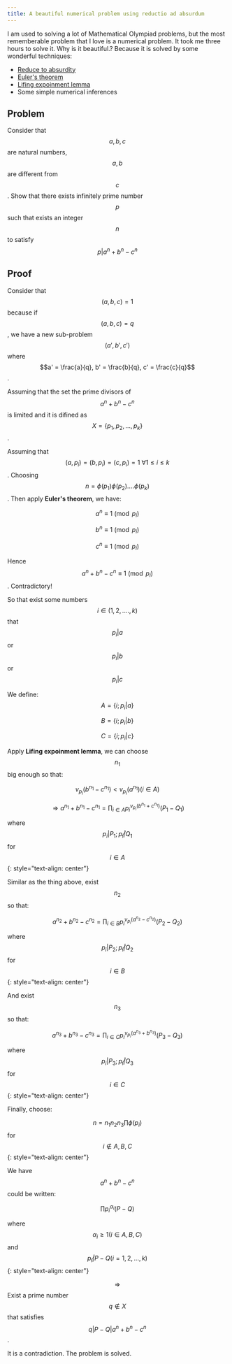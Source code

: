 ```yaml
---
title: A beautiful numerical problem using reductio ad absurdum
---
```


I am used to solving a lot of Mathematical Olympiad problems, but the most rememberable problem that I love is a numerical problem.
It took me three hours to solve it. Why is it beautiful.? Because it is solved by some wonderful techniques:

* [Reduce to absurdity](https://en.wikipedia.org/wiki/Reductio_ad_absurdum)
* [Euler's theorem](https://en.wikipedia.org/wiki/Euler%27s_theorem)
* [Lifing expoinment lemma](http://services.artofproblemsolving.com/download.php?id=YXR0YWNobWVudHMvYy82LzdjNTI1OGIyMmNjYmZkZGY4MDhhY2ViZTc3MGE1NDRmMzFhMTEzLnBkZg==&rn=TGlmdGluZyBUaGUgRXhwb25lbnQgTGVtbWEgLSBBbWlyIEhvc3NlaW4gUGFydmFyZGkgLSBWZXJzaW9uIDMucGRm)
* Some simple numerical inferences
 
## Problem 
Consider that $$a,b,c$$ are natural numbers, $$a,b $$ are different from $$c $$. Show that there exists infinitely prime number $$p $$ such that exists an integer $$n$$ to satisfy $$p | a^n+b^n-c^n$$  

## Proof

Consider that  $$ (a,b,c)=1 $$ because if $$ (a, b, c) = q $$,  we have a new sub-problem $$(a', b', c')$$ where $$a' = \frac{a}{q}, b' = \frac{b}{q}, c' = \frac{c}{q}$$.

Assuming that the set the prime divisors of $$a^n+b^n-c^n $$ is limited and it is difined as $$X=\{p_1,p_2,...,p_k \}$$.

Assuming that $$(a,p_i)=(b,p_i)=(c,p_i)=1 \ \forall{1 \le i \le k}$$. Choosing $$n= \phi(p_1)\phi(p_2)....\phi(p_k)$$. Then apply **Euler's theorem**, we have:

$$a^n \equiv 1 \pmod {p_i}$$

$$b^n \equiv 1 \pmod {p_i}$$

$$c^n \equiv 1 \pmod {p_i}$$

Hence $$a^n+b^n-c^n \equiv 1 \pmod {p_i}$$. Contradictory!

So that exist some numbers $$ i \in (1,2,....,k)$$ that
$$p_i | a$$ or $$p_i | b$$ or $$p_i | c$$

We define:
$$A=\{i ; p_i |a \} $$

$$B=\{i ;p_i |b \} $$

$$C=\{i ; p_i |c \}$$

Apply **Lifing expoinment lemma**, we can choose $$n_1 $$ big enough so that: 

$$v_{p_i}(b^{n_1}-c^{n_1}) < v_{p_i}(a^{n_1}) (i \in A)$$

$$\Rightarrow a^{n_1}+b^{n_1}-c^{n_1}= \prod_{i \in A}p_i^{v_{p_i}(b^{n_1}+c^{n_1})}(P_1-Q_1)$$

where $$p_i | P_1 ; p_i \not| Q_1$$ 
for $$i \in A$$
{: style="text-align: center"}

Similar as the thing above, exist $$n_2 $$ so that:

$$ a^{n_2}+b^{n_2}-c^{n_2}= \prod_{i \in B}p_i^{v_{p_i}(a^{n_2}-c^{n_2})}(P_2-Q_2)$$

where $$p_i | P_2;p_i \not| Q_2$$
for $$i \in B$$
{: style="text-align: center"}

And exist $$n_3 $$ so that:

$$a^{n_3}+b^{n_3}-c^{n_3}= \prod_{i \in C}p_i^{v_{p_i}(a^{n_3}+b^{n_3})}(P_3-Q_3)$$

where $$p_i | P_3;p_i \not| Q_3$$
for $$i \in C $$
{: style="text-align: center"}

Finally, choose:

$$n=n_1n_2n_3\prod\phi(p_i)$$ for $$i \not\in A,B,C$$
{: style="text-align: center"}

We have $$a^n+b^n-c^n $$ could be written:

$$\prod{p_i}^{\alpha_i}(P-Q)$$

where $$\alpha_i \ge 1 (i \in A,B,C) $$and
$$ p_i \not| P-Q (i=1,2,...,k)$$
{: style="text-align: center"}

$$\Rightarrow$$ Exist a prime number $$q \not\in X$$
that satisfies $$q|P-Q|a^n+b^n-c^n$$.

It is a contradiction. The problem is solved.
